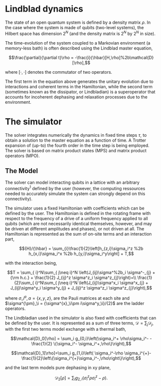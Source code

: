 # Lindblad dynamics

The state of an open quantum system is defined by a density matrix $\rho$.
In the case where the system is made of qubits (two-level systems), the Hilbert space has dimension $2^N$ (and the density matrix is $2^N$ by $2^N$ in size).

The time-evolution of the system coupled to a Markovian environment (a memory-less bath) is often described using the Lindblad master equation,
  ```math
\frac{\partial}{\partial t}\rho = -\frac{i}{\hbar}[H,\rho]%2b\mathcal{D}[\rho],
```
where $[\cdot,\cdot]$ denotes the commutator of two operators.

The first term in the equation above generates the unitary evolution due to interactions and coherent terms in the Hamiltonian, while the second term (sometimes known as the dissipator, or Lindbladian) is a superoperator that accounts for incoherent dephasing and relaxation processes due to the environment.

# The simulator

The solver integrates numerically the dynamics in fixed time steps $\tau$, to obtain a solution to the master equation as a function of time. A Trotter expansion of (up-to) the fourth order in the time step is being employed.
The solver is based on matrix product states (MPS) and matrix product operators (MPO).

## The Model

The solver can model interacting qubits in a lattice with an arbitrary connectivity$^1$ defined by the user (however, the computing ressources needed to accurately simulate the system can strongly depend on this connectivity).

The simulator uses a fixed Hamiltonian with coefficients which can be defined by the user. The Hamiltonian is defined in the rotating frame with
respect to the frequency of a drive of a uniform frequency applied to all qubits (which are not necessarily identical themselves, however, and may be driven at different amplitudes and phases), or not driven at all.
The Hamiltonian is represented as the sum of on-site terms and an interaction part,
```math
{H}/{\hbar} = \sum_{i}\frac{1}{2}\left[h_{z,i}\sigma_i^z  %2b h_{x,i}\sigma_i^x %2b h_{y,i}\sigma_i^y\right] + T,
```
with the interaction being,
```math
T = \sum_{ i}^N\sum_{ j\neq i}^N \left(J_{ij}\sigma^%2b_i \sigma^-_{j} + {\rm h.c.} + \frac{1}{2} J_{ij}^z \sigma^z_i \sigma^z_{j}\right)=\\ \frac{1}{2}\sum_{ i}^N\sum_{ j\neq i}^N \left(J_{ij}\sigma^x_i \sigma^x_{j} + J_{ij}\sigma^y_i \sigma^y_{j} + J_{ij}^z \sigma^z_i \sigma^z_{j}\right),
```
where $\sigma\_i^a, a=\{x,y,z\},$ are the Pauli matrices at each site and $\sigma^{\pm}_\i = {\sigma^{x}_\i\pm i\sigma^y_\i}/{2}$ are the ladder operators.

The Lindbladian used in the simulator is also fixed with coefficients that can be defined by the user. It is represented as a sum of three terms, $\mathcal{D} = \sum_j \mathcal{D}_j,$ with the first two terms model exchange with a thermal bath,
```math
\mathcal{D}_0[\rho] = \sum_i g_{0,i}\left(\sigma_i^+ \rho\sigma_i^- - \frac{1}{2} \{\sigma_i^- \sigma_i^+,\rho\}\right),
```
```math
\mathcal{D}_1[\rho]=\sum_i g_{1,i}\left( \sigma_i^-\rho \sigma_i^{+}-\frac{1}{2}\left\{\sigma_i^{+}\sigma_i^-,\rho\right\}\right),
```
and the last term models pure dephasing in xy plane,
```math
\mathcal{D}_2[\rho] = \sum_i g_{2,i} \left(\sigma_i^z \rho\sigma_i^z - \rho\right).
```